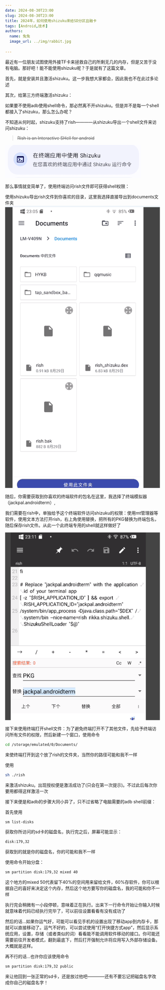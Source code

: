 ```yaml
---
date: 2024-08-30T23:00
slug: 2024-08-30T23:00
title: 2024年，如何使用shizuku来给SD分区且融卡
tags: [Android,技术]
authors:
  name: 兔兔
  image_url: ../img/rabbit.jpg
 
---
```


最近有一位朋友试图使用外接TF卡来拯救自己的所剩无几的内存，但是又苦于没有电脑。那好吧！能不能使用shizuku呢？于是就有了这篇文章。

首先，就是安装并且激活shizuku。这一步我想大家都会，因此我也不在此过多论述

其次，给第三方终端激活shizuku：

如果要不使用adb使用shell命令，那必然离不开shizuku。但是并不是每一个shell都接入了shizuku，那么怎么办呢？

不知道从何时起，shizuku支持了rish————从shizuku导出一个shell文件来访问shizuku：
><del>Rish is an Interactive SHell for android</del>

   ![](./rish.jpg)

那么事情就变简单了，使用终端访问rish文件即可获得shell权限：

使用shizuku导出rish文件到你喜欢的目录，这里我选择直接导出到documents文件夹
![alt text](image.png)

随后，你需要获取到你喜欢的终端软件的包名在这里，我选择了终端模拟器（jackpal.androidterm）,

我们需要在rish中，单独给予这个终端软件访问shizuku的权限：使用mt管理器等软件，使用文本方法打开rish，右上角使用替换，把所有的PKG替换为终端包名，随后保存rish文件。从此一个此终端专用的shell就这样做好了

![alt text](image-1.png)

接下来使用终端打开shell文件：为了避免终端打开不了其他文件，先给予终端访问所有文件的权限，然后新建一个窗口，使用命令
```sh
cd /storage/emulated/0/Documents/
```

来使终端打开到这个放了rish的文件夹，当然你的路径可能和我不一样

使用 
```sh
sh ./rish
```

来激活shizuku。出现授权便是激活成功了(只会在第一次提示)。不过此后每次你要用都得这样激活一次

接下来便是和adb的步骤大同小异了，只不过省略了电脑需要的adb shell前缀：

首先使用
```sh
sm list-disks
```

获取你所访问的sd卡的磁盘名，执行完之后，屏幕可能显示：
```sh
disk:179,32
```

获取到的就是你的磁盘名，你的可能和我不一样

使用命令开始分盘：

```sh
sm partition disk:179,32 mixed 40
```
这个地方的mixed 50代表留下40%的空间用来留给文件，60%存软件，你可以根据自己的喜好来决定这个内存，然后这个地方要写你的磁盘名，我的可能和你不一样

执行完会稍微有一小段停顿，意味着正在执行。出来下一行命令开始让你输入时候就意味着代码已经执行完毕了，可以前往设置看看有没有成功了

然后的话...如果你运气好，可能可以看见手机的设置出现了移动app到内存卡，那就可以直接移动了。运气不好的，可以尝试使用“打开快捷方式app”，然后显示系统应用，设置，存储（或者类似的词）看看能不能调用软件移动的接口。你可能还需要前往开发者模式，翻到最底下，然后打开强制允许将应用写入外部存储设备。大概就是这样。

再不行的话...也许你应该使用命令

```sh
sm partition disk:179,32 public
```
来让他回到一张正常的sd卡，还是放过他吧————还有不要忘记把磁盘名字改成你自己的磁盘名字！